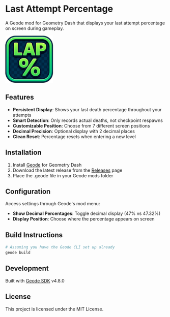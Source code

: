 # Last Attempt Percentage

A Geode mod for Geometry Dash that displays your last attempt percentage on screen during gameplay.

<img src="logo.png" width="150" alt="the mod's logo" />

## Features
- **Persistent Display**: Shows your last death percentage throughout your attempts
- **Smart Detection**: Only records actual deaths, not checkpoint respawns
- **Customizable Position**: Choose from 7 different screen positions
- **Decimal Precision**: Optional display with 2 decimal places
- **Clean Reset**: Percentage resets when entering a new level

## Installation
1. Install [Geode](https://geode-sdk.org/install) for Geometry Dash
2. Download the latest release from the [Releases](https://github.com/YourUsername/Last_Attempt_Percentage/releases) page
3. Place the .geode file in your Geode mods folder

## Configuration
Access settings through Geode's mod menu:
- **Show Decimal Percentages**: Toggle decimal display (47% vs 47.32%)
- **Display Position**: Choose where the percentage appears on screen

## Build Instructions
```sh
# Assuming you have the Geode CLI set up already
geode build
```

## Development
Built with [Geode SDK](https://geode-sdk.org/) v4.8.0

## License
This project is licensed under the MIT License.

